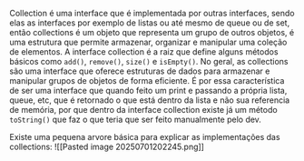 Collection é uma interface que é implementada por outras interfaces, sendo elas as interfaces por exemplo de listas ou até mesmo de queue ou de set, então collections é um objeto que representa um grupo de outros objetos, é uma estrutura que permite armazenar, organizar e manipular uma coleção de elementos.
A interface collection é a raiz que define alguns métodos básicos como `add()`, `remove()`, `size()` e `isEmpty()`. 
No geral, as collections são uma interface que oferece estruturas de dados para armazenar e manipular grupos de objetos de forma eficiente.
É por essa característica de ser uma interface que quando feito um print e passando a própria lista, queue, etc, que é retornado o que está dentro da lista e não sua referencia de memória, por que dentro da interface collection existe já um método `toString()` que faz o que teria que ser feito manualmente pelo dev.

Existe uma pequena arvore básica para explicar as implementações das collections:
![[Pasted image 20250701202245.png]]
